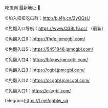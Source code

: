 吃瓜网 最新地址 👋 

⏰加入扣扣吃瓜群：http://b.j4h.cn/2yQQsU

⏰免翻入口导航：https://www.CGBL16.cc/  （最新）

⏰免翻入口6：https://fhde.jpmcgbl.com/

⏰免翻入口5：https://5451846.jpmcgbl.com/

⏰免翻入口4：https://blcgw.jpmcgbl.com/

⏰免翻入口3：https://cgbl.jpmcgbl.com/

⏰免翻入口2：https://ccggbl.jpmcgbl.com/

⏰免翻入口1：https://eilcgbl.com/

telegram:https://t.me/cgblw_sq


